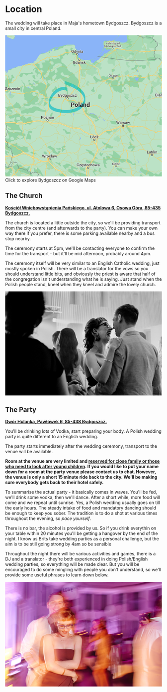 <h1>Location</h1>

<p>The wedding will take place in Maja's hometown Bydgoszcz. Bydgoszcz is a small city in central Poland.</p>

<div class="inv__location__map">
        <img class="maxwidth" src="../img/bydgoszcz.png">
        <span>Click to explore Bydgoszcz on Google Maps</span>
    <a class="stretchlink" target="_blank" href="https://goo.gl/maps/saEBTmnakyfUncR6A">
    </a>
</div>

<h2>The Church</h2>
<div class="map-pin">
    <a href="https://goo.gl/maps/aEmMT7dcigrc1UDn7" target="_blank"><p><b>Kościół Wniebowstąpienia Pańskiego, ul. Atolowa 6, Osowa Góra, 85-435 Bydgoszcz.</b></p></a>
</div>
<p>The church is located a little outside the city, so we'll be providing transport from the city centre (and afterwards to the party). You can make your own way there if you prefer, there is some parking available nearby and a bus stop nearby.
</p>
<p>The ceremony starts at 5pm, we'll be contacting everyone to confirm the time for the transport - but it'll be mid afternoon, probably around 4pm.</p>
<p>The ceremony itself will be very similar to an English Catholic wedding, just mostly spoken in Polish. There will be a translator for the vows so you should understand little bits, and obviously the priest is aware that half of the congregation isn't understanding what he is saying. Just stand when the Polish people stand, kneel when they kneel and admire the lovely church.
</p>

<div class="inv__img"><img src="../img/dance-crop.jpg"></div>

<h2>The Party</h2>
<div class="map-pin">
    <a href="https://goo.gl/maps/8egdG9CUiV9P2hH39" target="_blank"><p><b>Dwór Hulanka, Pawłówek 6, 85-438 Bydgoszcz.</b></p></a>
</div>

<p>You'll be drinking lots of Vodka, start preparing your body. A Polish wedding party is quite different to an English wedding.</p>
<p>The party starts immediately after the wedding ceremony, transport to the venue will be available.</p>
<p><b>Room at the venue are very limited and <u>reserved for close family or those who need to look after young children</u>. If you would like to put your name down for a room at the party venue please contact us to chat. However, the venue is only a short 15 minute ride back to the city. We'll be making sure everybody gets back to their hotel safely.</b></p>
<p>To summarise the actual party - it basically comes in waves. You'll be fed, we'll drink some vodka, then we'll dance. After a short while, more food will come and we repeat until sunrise. Yes, a Polish wedding usually goes on till the early hours. The steady intake of food and mandatory dancing should be enough to keep you sober. The tradition is to do a shot at various times throughout the evening, so <em>pace yourself</em>.</p>
<p>There is no bar, the alcohol is provided by us. So if you drink everythin on your table within 20 minutes you'll be getting a hangover by the end of the night. I know us Brits take wedding parties as a personal challenge, but the aim is to be still going strong by 4am so be sensible</p>
<p>Throughout the night there will be various activities and games, there is a DJ and a translator - they're both experienced in doing Polish/English wedding parties, so everything will be made clear. But you will be encouraged to do some mingling with people you don't understand, so we'll provide some useful phrases to learn down below.</p>

<div class="inv__img"><img src="../img/party.jpg"></div>